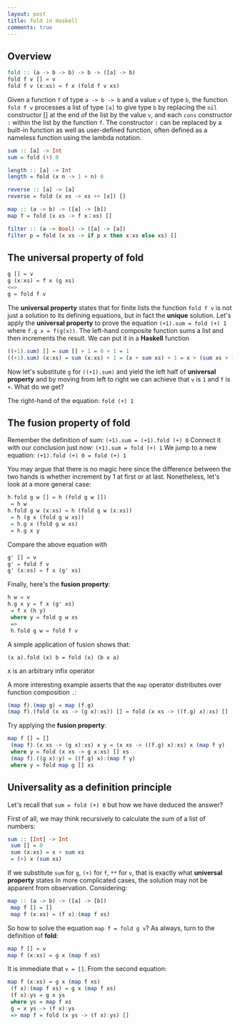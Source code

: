 ```yaml
---
layout: post
title: fold in Haskell
comments: true
---
```


## Overview


```haskell
fold :: (a -> b -> b) -> b -> ([a] -> b)
fold f v [] = v
fold f v (x:xs) = f x (fold f v xs)
```

Given a function `f` of type `a -> b -> b` and a value `v` of type `b`, the function `fold f v` processes a list of type `[a]` to give type `b` by replacing the `nil` constructor [] at the end of the list by the value `v`, and each `cons` constructor `:` within the list by the function `f`. The constructor `:` can be replaced by a built-in function as well as user-defined function, often defined as a nameless function using the lambda notation.

```haskell
sum :: [a] -> Int
sum = fold (+) 0

length :: [a] -> Int
length = fold (x n -> 1 + n) 0

reverse :: [a] -> [a]
reverse = fold (x xs -> xs ++ [x]) []

map :: (a -> b) -> ([a] -> [b])
map f = fold (x xs -> f x：xs) []

filter :: (a -> Bool) -> ([a] -> [a])
filter p = fold (x xs -> if p x then x:xs else xs) []
```

## The universal property of fold 

```haskell
g [] = v
g (x:xs) = f x (g xs)
<=>
g = fold f v
```

The **universal property** states that for finite lists the function `fold f v` is not just a solution to its defining equations, but in fact the **unique** solution. Let's apply the **universal property** to prove the equation `(+1).sum = fold (+) 1` where `f.g x = f(g(x))`.
The left-hand composite function sums a list and then increments the result. We can put it in a **Haskell** function

```haskell
((+1).sum) [] = sum [] + 1 = 0 + 1 = 1
((+1).sum) (x:xs) = sum (x:xs) + 1 = (x + sum xs) + 1 = x + (sum xs + 1) = (+) x (((+1).sum) xs)
```

Now let's substitute `g` for `((+1).sum)` and yield the left half of **universal property** and by moving from left to right we can achieve that `v` is `1` and `f` is `+`. What do we get?

The right-hand of the equation: `fold (+) 1`



## The fusion property of fold

Remember the definition of sum: `(+1).sum = (+1).fold (+) 0`
Connect it with our conclusion just now: `(+1).sum = fold (+) 1`
We jump to a new equation: `(+1).fold (+) 0 = fold (+) 1`

You may argue that there is no magic here since the difference between the two hands is whether increment by 1 at first or at last. Nonetheless, let's look at a more general case:

```haskell
h.fold g w [] = h (fold g w [])
 = h w
h.fold g w (x:xs) = h (fold g w (x:xs))
 = h (g x (fold g w xs))
 = h.g x (fold g w xs)
 = h.g x y
```

Compare the above equation with

```haskell
g' [] = v
g' = fold f v
g' (x:xs) = f x (g' xs)
```

Finally, here's the **fusion property**:

```haskell
h w = v
h.g x y = f x (g' xs)
 = f x (h y)
 where y = fold g w xs
 =>
 h.fold g w = fold f v
```

A simple application of fusion shows that:

`(x a).fold (x) b = fold (x) (b x a)`

x is an arbitrary infix operator

A more interesting example asserts that the `map` operator distributes over function composition `.`:

```haskell
(map f).(map g) = map (f.g)
(map f).(fold (x xs -> (g x):xs)) [] = fold (x xs -> ((f.g) x):xs) []
```

Try applying the **fusion property**:

```haskell
map f [] = []
 (map f).(x xs -> (g x):xs) x y = (x xs -> ((f.g) x):xs) x (map f y)
 where y = fold (x xs -> g x:xs) [] xs
 (map f).((g x):y) = ((f.g) x):(map f y)
 where y = fold map g [] xs
```

## Universality as a definition principle

Let's recall that `sum = fold (+) 0` but how we have deduced the answer?

First of all, we may think recursively to calculate the sum of a list of numbers:

```haskell
sum :: [Int] -> Int
 sum [] = 0
 sum (x:xs) = x + sum xs
 = (+) x (sum xs)
```

If we substitute `sum` for `g`, `(+)` for `f`, `**` for `v`, that is exactly what **universal property** states
In more complicated cases, the solution may not be apparent from observation. Considering:

```haskell
map :: (a -> b) -> ([a] -> [b])
 map f [] = []
 map f (x:xs) = (f x):(map f xs)
```

So how to solve the equation `map f = fold g v`? As always, turn to the definition of **fold**:

```haskell
map f [] = v
map f (x:xs) = g x (map f xs)
```

It is immediate that `v = []`. From the second equation:

```haskell
map f (x:xs) = g x (map f xs)
 (f x):(map f xs) = g x (map f xs)
 (f x):ys = g x ys
 where ys = map f xs
 g = x ys -> (f x):ys
 => map f = fold (x ys -> (f x):ys) []
```

